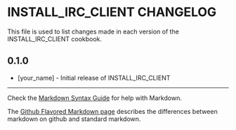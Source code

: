 INSTALL_IRC_CLIENT CHANGELOG
============================

This file is used to list changes made in each version of the INSTALL_IRC_CLIENT cookbook.

0.1.0
-----
- [your_name] - Initial release of INSTALL_IRC_CLIENT

- - -
Check the [Markdown Syntax Guide](http://daringfireball.net/projects/markdown/syntax) for help with Markdown.

The [Github Flavored Markdown page](http://github.github.com/github-flavored-markdown/) describes the differences between markdown on github and standard markdown.
